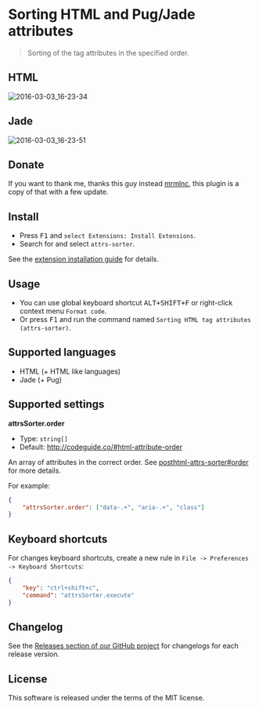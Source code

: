 # Sorting HTML and Pug/Jade attributes

> Sorting of the tag attributes in the specified order.

## HTML

![2016-03-03_16-23-34](https://cloud.githubusercontent.com/assets/7034281/13495536/5f4bf152-e15c-11e5-8031-62ca1a5709f2.gif)

## Jade

![2016-03-03_16-23-51](https://cloud.githubusercontent.com/assets/7034281/13495537/5f4fb1b6-e15c-11e5-8f55-fc8e2d60053c.gif)

## Donate

If you want to thank me, thanks this guy instead [mrmlnc](https://github.com/mrmlnc/vscode-attrs-sorter), this plugin is a copy of that with a few update.

## Install

-   Press <kbd>F1</kbd> and `select Extensions: Install Extensions`.
-   Search for and select `attrs-sorter`.

See the [extension installation guide](https://code.visualstudio.com/docs/editor/extension-gallery) for details.

## Usage

-   You can use global keyboard shortcut <kbd>ALT+SHIFT+F</kbd> or right-click context menu `Format code`.
-   Or press <kbd>F1</kbd> and run the command named `Sorting HTML tag attributes (attrs-sorter)`.

## Supported languages

-   HTML (+ HTML like languages)
-   Jade (+ Pug)

## Supported settings

**attrsSorter.order**

-   Type: `string[]`
-   Default: http://codeguide.co/#html-attribute-order

An array of attributes in the correct order. See [posthtml-attrs-sorter#order](https://github.com/mrmlnc/posthtml-attrs-sorter#order) for more details.

For example:

```json
{
	"attrsSorter.order": ["data-.+", "aria-.+", "class"]
}
```

## Keyboard shortcuts

For changes keyboard shortcuts, create a new rule in `File -> Preferences -> Keyboard Shortcuts`:

```json
{
	"key": "ctrl+shift+c",
	"command": "attrsSorter.execute"
}
```

## Changelog

See the [Releases section of our GitHub project](https://github.com/mrmlnc/vscode-attrs-sorter/releases) for changelogs for each release version.

## License

This software is released under the terms of the MIT license.
